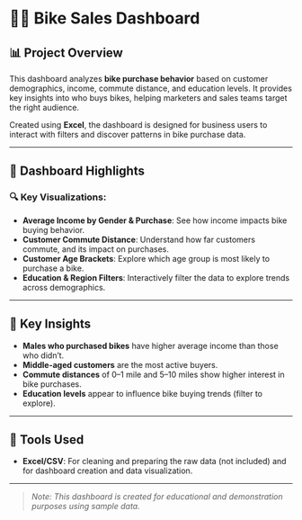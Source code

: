 # 🚴‍♂️ Bike Sales Dashboard

## 📊 Project Overview

This dashboard analyzes **bike purchase behavior** based on customer demographics, income, commute distance, and education levels. It provides key insights into who buys bikes, helping marketers and sales teams target the right audience.

Created using **Excel**, the dashboard is designed for business users to interact with filters and discover patterns in bike purchase data.

---

## 🧩 Dashboard Highlights

### 🔍 Key Visualizations:
- **Average Income by Gender & Purchase**: See how income impacts bike buying behavior.
- **Customer Commute Distance**: Understand how far customers commute, and its impact on purchases.
- **Customer Age Brackets**: Explore which age group is most likely to purchase a bike.
- **Education & Region Filters**: Interactively filter the data to explore trends across demographics.


---

## 📌 Key Insights

- **Males who purchased bikes** have higher average income than those who didn’t.
- **Middle-aged customers** are the most active buyers.
- **Commute distances** of 0–1 mile and 5–10 miles show higher interest in bike purchases.
- **Education levels** appear to influence bike buying trends (filter to explore).

---

## 🧠 Tools Used

- **Excel/CSV**: For cleaning and preparing the raw data (not included) and for dashboard creation and data visualization. 

---

> *Note: This dashboard is created for educational and demonstration purposes using sample data.*
